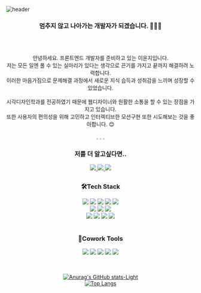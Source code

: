
![header](https://capsule-render.vercel.app/api?type=waving&color=auto&height=300&section=header&text=Hi👋🏻%20I'm%20YOONJI&fontSize=50&fontColor=auto&animation=fadeIn)

<div align="center">
  
### 멈추지 않고 나아가는 개발자가 되겠습니다. 👩🏻‍💻
  <br/> <br/> 
  
  안녕하세요. 프론트엔드 개발자를 준비하고 있는 이윤지입니다.
   <br/> 
 저는 모든 일엔 풀 수 있는 실마리가 있다는 생각으로 끈기를 가지고 끝까지 해결하려 노력합니다. 
 <br/> 
  이러한 마음가짐으로 문제해결 과정에서 새로운 지식 습득과 성취감을 느끼며 성장할 수 있었습니다.  
 <br/> 
  시각디자인학과를 전공하였기 때문에 웹디자이너와 원활한 소통을 할 수 있는 장점을 가지고 있습니다. 
   <br/> 
  또한 사용자의 편의성을 위해 고민하고 인터렉티브한 모션구현 또한 시도해보는 것을 좋아합니다. 😊
 <br/> <br/> 
  . . .
   
### 저를 더 알고싶다면..
  <a href="https://seemly-pamphlet-e16.notion.site/2023-FE-Resume-c3e508c6799447f59a244b2e13acecb3">
    <img src="https://img.shields.io/badge/2023Resume-000000?style=for-the-badge&logo=Notion&logoColor=white">
  </a> 
  <a href="https://jaylee-log.tistory.com/">
    <img src="https://img.shields.io/badge/Tistory-000000?style=for-the-badge&logo=Tistory&logoColor=white">
  </a> 
  <a href="mailto:"yoonzet703@gmail.com">
    <img src="https://img.shields.io/badge/Gmail-EA4335?style=for-the-badge&logo=Gmail&logoColor=white">
  </a> 

## 
### 🛠️Tech Stack
  <img src="https://img.shields.io/badge/html5-E34F26?style=for-the-badge&logo=html5&logoColor=white"> 
  <img src="https://img.shields.io/badge/css-1572B6?style=for-the-badge&logo=css3&logoColor=white"> 
  <img src="https://img.shields.io/badge/javascript-F7DF1E?style=for-the-badge&logo=javascript&logoColor=black">
  <img src="https://img.shields.io/badge/react-61DAFB?style=for-the-badge&logo=react&logoColor=black"> 
  <img src="https://img.shields.io/badge/Redux-764ABC?style=for-the-badge&logo=Redux&logoColor=white"> 
 <br/> 
  <img src="https://img.shields.io/badge/TypeScript-3178C6?style=for-the-badge&logo=TypeScript&logoColor=white">   
  <img src="https://img.shields.io/badge/fontawesome-339AF0?style=for-the-badge&logo=fontawesome&logoColor=white"> 
  <img src="https://img.shields.io/badge/styledcomponents-DB7093?style=for-the-badge&logo=styled-components&logoColor=white"> 

 <br/>  
  <img src="https://img.shields.io/badge/mongoDB-47A248?style=for-the-badge&logo=MongoDB&logoColor=white"> 
  <img src="https://img.shields.io/badge/node.js-339933?style=for-the-badge&logo=Node.js&logoColor=white"> 
  <img src="https://img.shields.io/badge/express-000000?style=for-the-badge&logo=express&logoColor=white"> 
  <img src="https://img.shields.io/badge/Realm-39477F?style=for-the-badge&logo=Realm&logoColor=white"> 
 <br/> 
 <br/> 
  
### 👫Cowork Tools
  <img src="https://img.shields.io/badge/Confluence-172B4D?style=for-the-badge&logo=Confluence&logoColor=white"> 
  <img src="https://img.shields.io/badge/Jira-0052CC?style=for-the-badge&logo=Jira&logoColor=white"> 
  <img src="https://img.shields.io/badge/Slack-4A154B?style=for-the-badge&logo=Slack&logoColor=white"> 
  <img src="https://img.shields.io/badge/Notion-000000?style=for-the-badge&logo=Notion&logoColor=white"> 
  <img src="https://img.shields.io/badge/Figma-F24E1E?style=for-the-badge&logo=Figma&logoColor=white">

 <br/> 
 <br/> 
 <br/> 
  
  [![Anurag's GitHub stats-Light](https://github-readme-stats.vercel.app/api?username=yoonzet&show_icons=true&theme=default#gh-light-mode-only)](https://github.com/anuraghazra/github-readme-stats#gh-light-mode-only)  
[![Top Langs](https://github-readme-stats.vercel.app/api/top-langs/?username=yoonzet&layout=compact)](https://github.com/anuraghazra/github-readme-stats)
 
  
</div>  



<!--
**yoonzet/yoonzet** is a ✨ _special_ ✨ repository because its `README.md` (this file) appears on your GitHub profile.

Here are some ideas to get you started:

- 🔭 I’m currently working on ...
- 🌱 I’m currently learning ...
- 👯 I’m looking to collaborate on ...
- 🤔 I’m looking for help with ...
- 💬 Ask me about ...
- 📫 How to reach me: ...
- 😄 Pronouns: ...
- ⚡ Fun fact: ...
-->
